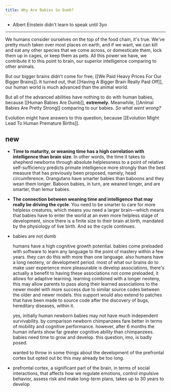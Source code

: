 ```yaml
---
title: Why Are Babies So Dumb?
---
```


- Albert Einstein didn't learn to speak until 3yo

---

We humans consider ourselves on the top of the food chain, it's true. We've pretty much taken over most places on earth, and if we want, we can kill and eat any other species that we come across, or domesticate them, lock them up in cages, or keep them as pets. All this power we have, we contribute it to this point to brain, our superior intelligence comparing to other animals.

But our bigger brains didn't come for free, [[We Paid Heavy Prices For Our Bigger Brains]]. It turned out, that [[Having A Bigger Brain Really Paid Off]], our human world is much advanced than the animal world.

But all of the advanced abilities have nothing to do with human babies, because [[Human Babies Are Dumb]], **extremely.** Meanwhile, [[Animal Babies Are Pretty Strong]] comparing to our babies. *So what went wrong?*

Evolution might have answers to this question, because [[Evolution Might Lead To Human Premature Births]].

## new

- **Time to maturity, or weaning time has a high correlation with intelligence than brain size**. In other words, the time it takes to shepherd newborns through absolute helplessness to a point of relative self-sufficiency predicts primate intelligence more strongly than the best measure that has previously been proposed, namely, head circumference. Orangutans have smarter babies than baboons and they wean them longer. Baboon babies, in turn, are weaned longer, and are smarter, than lemur babies.
- **The connection between weaning time and intelligence that may really be driving the cycle**. You need to be smarter to care for more helpless creatures, which means you need a larger brain—which means that babies have to enter the world at an even more helpless stage of development, since there is a finite size to their brain at birth, mandated by the physiology of live birth. And so the cycle continues.
- babies are not dumb

    humans have a high cognitive growth potential. babies come preloaded with software to learn any language to the point of mastery within a few years. they can do this with more than one language. also humans have a long neoteny, or development period. most of what our brains do to make user experience more pleasurable is develop associations, there's actually a benefit to having these associations not come preloaded, it allows for adaptive learning. learning combined with a longer neoteny, this may allow parents to pass along their learned associations to the newer model with more success due to similar source codes between the older and newer models. this support would also extend to patches that have been made to source code after the discovery of bugs, hereditary diseases, within it.

    yes, initially human newborn babies may not have much independent survivability. by comparison newborn chimpanzees fare better in terms of mobility and cognitive performance. however, after 6 months the human infants show far greater cognitive ability than chimpanzees. babies need time to grow and develop. this question, imo, is badly posed.

    wanted to throw in some things about the development of the prefrontal cortex but opted out bc this may already be too long.

- prefrontal cortex, a significant part of the brain, in terms of social interactions, that affects how we regulate emotions, control impulsive behavior, assess risk and make long-term plans, takes up to 30 years to develop
